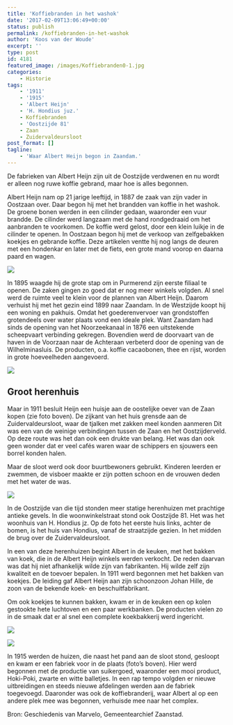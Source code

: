 ```yaml
---
title: 'Koffiebranden in het washok'
date: '2017-02-09T13:06:49+00:00'
status: publish
permalink: /koffiebranden-in-het-washok
author: 'Koos van der Woude'
excerpt: ''
type: post
id: 4181
featured_image: /images/Koffiebranden0-1.jpg
categories:
    - Historie
tags:
    - '1911'
    - '1915'
    - 'Albert Heijn'
    - 'H. Hondius juz.'
    - Koffiebranden
    - 'Oostzijde 81'
    - Zaan
    - Zuidervaldeursloot
post_format: []
tagline:
    - 'Waar Albert Heijn begon in Zaandam.'
---
```

De fabrieken van Albert Heijn zijn uit de Oostzijde verdwenen en nu wordt er alleen nog ruwe koffie gebrand, maar hoe is alles begonnen.

Albert Heijn nam op 21 jarige leeftijd, in 1887 de zaak van zijn vader in Oostzaan over. Daar begon hij met het brandden van koffie in het washok. De groene bonen werden in een cilinder gedaan, waaronder een vuur brandde. De cilinder werd langzaam met de hand rondgedraaid om het aanbranden te voorkomen. De koffie werd gelost, door een klein luikje in de cilinder te openen. In Oostzaan begon hij met de verkoop van zelfgebakken koekjes en gebrande koffie. Deze artikelen ventte hij nog langs de deuren met een hondenkar en later met de fiets, een grote mand voorop en daarna paard en wagen.

![](/images/Koffiebranden1.jpg)

In 1895 waagde hij de grote stap om in Purmerend zijn eerste filiaal te openen. De zaken gingen zo goed dat er nog meer winkels volgden. Al snel werd de ruimte veel te klein voor de plannen van Albert Heijn. Daarom verhuist hij met het gezin eind 1899 naar Zaandam. In de Westzijde koopt hij een woning en pakhuis. Omdat het goederenvervoer van grondstoffen grotendeels over water plaats vond een ideale plek. Want Zaandam had sinds de opening van het Noorzeekanaal in 1876 een uitstekende scheepvaart verbinding gekregen. Bovendien werd de doorvaart van de haven in de Voorzaan naar de Achteraan verbeterd door de opening van de Wilhelminasluis. De producten, o.a. koffie cacaobonen, thee en rijst, worden in grote hoeveelheden aangevoerd.

![](/images/Koffiebranden2.jpg)

## Groot herenhuis

Maar in 1911 besluit Heijn een huisje aan de oostelijke oever van de Zaan kopen (zie foto boven). De zijkant van het huis grensde aan de Zuidervaldeursloot, waar de tjalken met zakken meel konden aanmeren Dit was een van de weinige verbindingen tussen de Zaan en het Oostzijderveld. Op deze route was het dan ook een drukte van belang. Het was dan ook geen wonder dat er veel cafés waren waar de schippers en sjouwers een borrel konden halen.

Maar de sloot werd ook door buurtbewoners gebruikt. Kinderen leerden er zwemmen, de visboer maakte er zijn potten schoon en de vrouwen deden met het water de was.

![](/images/Koffiebranden3.jpg)

In de Oostzijde van die tijd stonden meer statige herenhuizen met prachtige antieke gevels. In die woonwinkelstraat stond ook Oostzijde 81. Het was het woonhuis van H. Hondius jz. Op de foto het eerste huis links, achter de bomen, is het huis van Hondius, vanaf de straatzijde gezien. In het midden de brug over de Zuidervaldeursloot.

In een van deze herenhuizen begint Albert in de keuken, met het bakken van koek, die in de Albert Heijn winkels werden verkocht. De reden daarvan was dat hij niet afhankelijk wilde zijn van fabrikanten. Hij wilde zelf zijn kwaliteit en de toevoer bepalen. In 1911 werd begonnen met het bakken van koekjes. De leiding gaf Albert Heijn aan zijn schoonzoon Johan Hille, de zoon van de bekende koek- en beschuitfabrikant.

Om ook koekjes te kunnen bakken, kwam er in de keuken een op kolen gestookte hete luchtoven en een paar werkbanken. De producten vielen zo in de smaak dat er al snel een complete koekbakkerij werd ingericht.

![](/images/Oostzijde-81-3.jpg)

![](/images/Koffiebranden4.jpg)

In 1915 werden de huizen, die naast het pand aan de sloot stond, gesloopt en kwam er een fabriek voor in de plaats (foto’s boven). Hier werd begonnen met de productie van suikergoed, waaronder een mooi product, Hoki-Poki, zwarte en witte balletjes. In een rap tempo volgden er nieuwe uitbreidingen en steeds nieuwe afdelingen werden aan de fabriek toegevoegd. Daaronder was ook de koffiebranderij, waar Albert al op een andere plek mee was begonnen, verhuisde mee naar het complex.

Bron: Geschiedenis van Marvelo, Gemeentearchief Zaanstad.